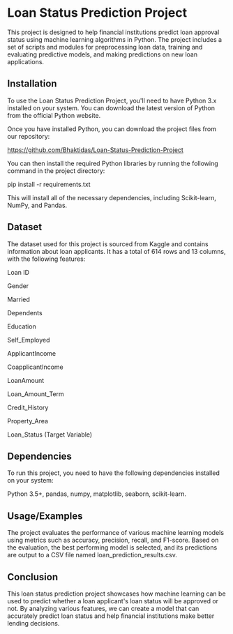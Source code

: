 
# Loan Status Prediction Project

This project is designed to help financial institutions predict loan approval status using machine learning algorithms in Python. The project includes a set of scripts and modules for preprocessing loan data, training and evaluating predictive models, and making predictions on new loan applications.


## Installation

To use the Loan Status Prediction Project, you'll need to have Python 3.x installed on your system. You can download the latest version of Python from the official Python website.

Once you have installed Python, you can download the project files from our repository:

https://github.com/Bhaktidas/Loan-Status-Prediction-Project

You can then install the required Python libraries by running the following command in the project directory:

pip install -r requirements.txt

This will install all of the necessary dependencies, including Scikit-learn, NumPy, and Pandas.


    
## Dataset
The dataset used for this project is sourced from Kaggle and contains information about loan applicants. It has a total of 614 rows and 13 columns, with the following features:

Loan ID

Gender

Married

Dependents

Education

Self_Employed

ApplicantIncome

CoapplicantIncome

LoanAmount

Loan_Amount_Term

Credit_History

Property_Area

Loan_Status (Target Variable)
## Dependencies
To run this project, you need to have the following dependencies installed on your system:

Python 3.5+,
pandas,
numpy,
matplotlib,
seaborn,
scikit-learn.
## Usage/Examples

The project evaluates the performance of various machine learning models using metrics such as accuracy, precision, recall, and F1-score. Based on the evaluation, the best performing model is selected, and its predictions are output to a CSV file named loan_prediction_results.csv.
## Conclusion
This loan status prediction project showcases how machine learning can be used to predict whether a loan applicant's loan status will be approved or not. By analyzing various features, we can create a model that can accurately predict loan status and help financial institutions make better lending decisions.